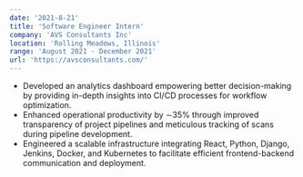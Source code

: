 ```yaml
---
date: '2021-8-21'
title: 'Software Engineer Intern'
company: 'AVS Consultants Inc'
location: 'Rolling Meadows, Illinois'
range: 'August 2021 - December 2021'
url: 'https://avsconsultants.com/'
---
```


- Developed an analytics dashboard empowering better decision-making by providing in-depth insights into CI/CD processes for workflow optimization.
- Enhanced operational productivity by ∼35% through improved transparency of project pipelines and meticulous tracking of scans during pipeline development.
- Engineered a scalable infrastructure integrating React, Python, Django, Jenkins, Docker, and Kubernetes to facilitate efficient frontend-backend communication and deployment.
